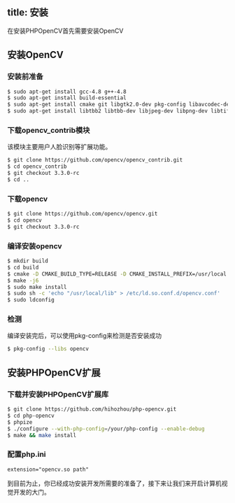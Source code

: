 title: 安装
---

在安装PHPOpenCV首先需要安装OpenCV

## 安装OpenCV

### 安装前准备

``` bash
$ sudo apt-get install gcc-4.8 g++-4.8
$ sudo apt-get install build-essential
$ sudo apt-get install cmake git libgtk2.0-dev pkg-config libavcodec-dev libavformat-dev libswscale-dev
$ sudo apt-get install libtbb2 libtbb-dev libjpeg-dev libpng-dev libtiff-dev libjasper-dev libdc1394-22-dev
```

### 下载opencv_contrib模块

该模块主要用户人脸识别等扩展功能。

``` bash
$ git clone https://github.com/opencv/opencv_contrib.git
$ cd opencv_contrib
$ git checkout 3.3.0-rc
$ cd ..
```

### 下载opencv

``` bash
$ git clone https://github.com/opencv/opencv.git
$ cd opencv
$ git checkout 3.3.0-rc

```

### 编译安装opencv
```bash
$ mkdir build
$ cd build
$ cmake -D CMAKE_BUILD_TYPE=RELEASE -D CMAKE_INSTALL_PREFIX=/usr/local -D WITH_TBB=ON -D BUILD_NEW_PYTHON_SUPPORT=ON -D WITH_V4L=ON -D INSTALL_C_EXAMPLES=ON -D INSTALL_PYTHON_EXAMPLES=ON -D BUILD_EXAMPLES=ON -D WITH_QT=ON -D WITH_OPENGL=ON -D OPENCV_EXTRA_MODULES_PATH=../../opencv_contrib/modules ..
$ make -j6
$ sudo make install
$ sudo sh -c 'echo "/usr/local/lib" > /etc/ld.so.conf.d/opencv.conf'
$ sudo ldconfig
```

### 检测
编译安装完后，可以使用pkg-config来检测是否安装成功
```bash
$ pkg-config --libs opencv
```

## 安装PHPOpenCV扩展

### 下载并安装PHPOpenCV扩展库

```bash
$ git clone https://github.com/hihozhou/php-opencv.git
$ cd php-opencv
$ phpize
$ ./configure --with-php-config=/your/php-config --enable-debug
$ make && make install
```

### 配置php.ini

```
extension="opencv.so path"
```

到目前为止，你已经成功安装开发所需要的准备了，接下来让我们来开启计算机视觉开发的大门。


